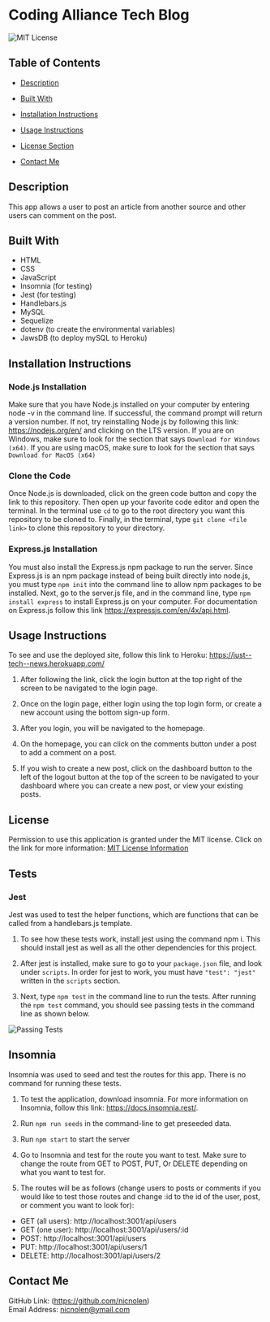 # Coding Alliance Tech Blog

![MIT License](https://img.shields.io/badge/license-MIT-important)

## Table of Contents

- [Description](#description)
- [Built With](#built-with)
- [Installation Instructions](#installation-instructions)
- [Usage Instructions](#usage-instructions)
- [License Section](#license)

- [Contact Me](#contact-me)

## Description

This app allows a user to post an article from another source and other users can comment on the post.

## Built With

- HTML
- CSS
- JavaScript
- Insomnia (for testing)
- Jest (for testing)
- Handlebars.js
- MySQL
- Sequelize
- dotenv (to create the environmental variables)
- JawsDB (to deploy mySQL to Heroku)

## Installation Instructions

### Node.js Installation

Make sure that you have Node.js installed on your computer by entering node -v in the command line. If successful, the command prompt will return a version number. If not, try reinstalling Node.js by following this link: https://nodejs.org/en/ and clicking on the LTS version. If you are on Windows, make sure to look for the section that says `Download for Windows (x64)`. If you are using macOS, make sure to look for the section that says `Download for MacOS (x64)`

### Clone the Code

Once Node.js is downloaded, click on the green code button and copy the link to this repository. Then open up your favorite code editor and open the terminal. In the terminal use `cd` to go to the root directory you want this repository to be cloned to. Finally, in the terminal, type `git clone <file link>` to clone this repository to your directory.

### Express.js Installation

You must also install the Express.js npm package to run the server. Since Express.js is an npm package instead of being built directly into node.js, you must type `npm init` into the command line to allow npm packages to be installed. Next, go to the server.js file, and in the command line, type `npm install express` to install Express.js on your computer. For documentation on Express.js follow this link https://expressjs.com/en/4x/api.html.

## Usage Instructions

To see and use the deployed site, follow this link to Heroku: https://just--tech--news.herokuapp.com/

1. After following the link, click the login button at the top right of the screen to be navigated to the login page.

2. Once on the login page, either login using the top login form, or create a new account using the bottom sign-up form.

3. After you login, you will be navigated to the homepage.

4. On the homepage, you can click on the comments button under a post to add a comment on a post.

5. If you wish to create a new post, click on the dashboard button to the left of the logout button at the top of the screen to be navigated to your dashboard where you can create a new post, or view your existing posts.

## License

Permission to use this application is granted under the MIT license.
Click on the link for more information: [MIT License Information](https://opensource.org/licenses/MIT)

## Tests
### Jest
Jest was used to test the helper functions, which are functions that can be called from a handlebars.js template. 

1. To see how these tests work, install jest using the command npm i. This should install jest as well as all the other dependencies for this project.

2. After jest is installed, make sure to go to your `package.json` file, and look under `scripts`. In order for jest to work, you must have `"test": "jest"` written in the `scripts` section. 

3. Next, type `npm test` in the command line to run the tests. After running the `npm test` command, you should see passing tests in the command line as shown below.

![Passing Tests](https://user-images.githubusercontent.com/88728912/154498773-3b3107dc-8c94-4242-9005-68ceabadb2d4.png)

## Insomnia

Insomnia was used to seed and test the routes for this app. There is no command for running these tests. 
1. To test the application, download insomnia. For more information on Insomnia, follow this link: https://docs.insomnia.rest/.

2. Run `npm run seeds` in the command-line to get preseeded data. 

3. Run `npm start` to start the server

4. Go to Insomnia and test for the route you want to test. Make sure to change the route from GET to POST, PUT, Or DELETE depending on what you want to test for. 

5. The routes will be as follows (change users to posts or comments if you would like to test those routes and change :id to the id of the user, post, or comment you want to look for):
- GET (all users): http://localhost:3001/api/users 
- GET (one user): http://localhost:3001/api/users/:id
- POST: http://localhost:3001/api/users
- PUT: http://localhost:3001/api/users/1
- DELETE: http://localhost:3001/api/users/2


## Contact Me

GitHub Link: (https://github.com/nicnolen)<br>
Email Address: <nicnolen@ymail.com>
